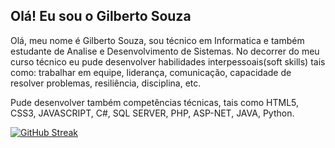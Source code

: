 ## Olá! Eu sou o Gilberto Souza
Olá, meu nome é Gilberto Souza, sou técnico em Informatica e também estudante de Analise e Desenvolvimento de Sistemas. No decorrer do meu curso técnico eu pude desenvolver habilidades interpessoais(soft skills) tais como: trabalhar em equipe, liderança, comunicação, capacidade de resolver problemas, resiliência, disciplina, etc.

Pude desenvolver também competências técnicas, tais como HTML5, CSS3, JAVASCRIPT, C#, SQL SERVER, PHP, ASP-NET, JAVA, Python.

[![GitHub Streak](https://streak-stats.demolab.com/?user=gilberto-souza&theme=bear&background=000&border=30A3DC&dates=FFF)](https://git.io/streak-stats)